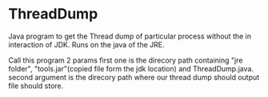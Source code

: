 # ThreadDump
Java program to get the Thread dump of particular process without the in interaction of JDK. Runs on the java of the JRE.

Call this program 2 params
first one is the direcory path containing "jre folder", "tools.jar"(copied file form the jdk location) and ThreadDump.java.
second argument is the direcory path where our thread dump should output file should store.
